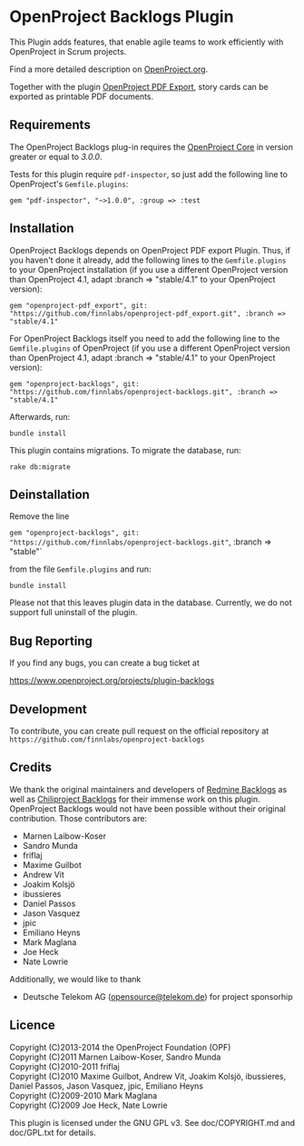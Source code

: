 OpenProject Backlogs Plugin
===========================

This Plugin adds features, that enable agile teams to work efficiently with
OpenProject in Scrum projects.

Find a more detailed description on [OpenProject.org](https://www.openproject.org/projects/openproject/wiki/Agile_teams).

Together with the plugin [OpenProject PDF Export](https://www.openproject.org/projects/pdf-export), story cards can be exported as printable PDF documents.

Requirements
------------

The OpenProject Backlogs plug-in requires the [OpenProject Core](https://github.com/opf/openproject/) in
version greater or equal to *3.0.0*.

Tests for this plugin require `pdf-inspector`, so just add the following line to
OpenProject's `Gemfile.plugins`:

`gem "pdf-inspector", "~>1.0.0", :group => :test`


Installation
------------

OpenProject Backlogs depends on OpenProject PDF export Plugin. Thus, if you haven't done
it already, add the following lines to the `Gemfile.plugins` to your OpenProject installation (if you use a different OpenProject version than OpenProject 4.1, adapt :branch => "stable/4.1" to your OpenProject version):

`gem "openproject-pdf_export", git: "https://github.com/finnlabs/openproject-pdf_export.git", :branch => "stable/4.1"`

For OpenProject Backlogs itself you need to add the following line to the
`Gemfile.plugins` of OpenProject (if you use a different OpenProject version than OpenProject 4.1, adapt :branch => "stable/4.1" to your OpenProject version):

`gem "openproject-backlogs", git: "https://github.com/finnlabs/openproject-backlogs.git", :branch => "stable/4.1"`

Afterwards, run:

`bundle install`

This plugin contains migrations. To migrate the database, run:

`rake db:migrate`


Deinstallation
--------------

Remove the line

`gem "openproject-backlogs", git: "https://github.com/finnlabs/openproject-backlogs.git"`, :branch => "stable"`

from the file `Gemfile.plugins` and run:

`bundle install`

Please not that this leaves plugin data in the database. Currently, we do not
support full uninstall of the plugin.


Bug Reporting
-------------

If you find any bugs, you can create a bug ticket at

https://www.openproject.org/projects/plugin-backlogs


Development
-----------

To contribute, you can create pull request on the official repository at
`https://github.com/finnlabs/openproject-backlogs`


Credits
-------

We thank the original maintainers and developers of [Redmine
Backlogs](http://www.redminebacklogs.net/) as well as
[Chiliproject Backlogs](https://github.com/finnlabs/chiliproject_backlogs) for
their immense work on this plugin. OpenProject Backlogs would not have been
possible without their original contribution. Those contributors are:

* Marnen Laibow-Koser
* Sandro Munda
* friflaj
* Maxime Guilbot
* Andrew Vit
* Joakim Kolsjö
* ibussieres
* Daniel Passos
* Jason Vasquez
* jpic
* Emiliano Heyns
* Mark Maglana
* Joe Heck
* Nate Lowrie

Additionally, we would like to thank

* Deutsche Telekom AG (opensource@telekom.de) for project sponsorhip

Licence
-------

Copyright (C)2013-2014 the OpenProject Foundation (OPF)<br />
Copyright (C)2011 Marnen Laibow-Koser, Sandro Munda<br />
Copyright (C)2010-2011 friflaj<br />
Copyright (C)2010 Maxime Guilbot, Andrew Vit, Joakim Kolsjö, ibussieres, Daniel Passos, Jason Vasquez, jpic, Emiliano Heyns<br />
Copyright (C)2009-2010 Mark Maglana<br />
Copyright (C)2009 Joe Heck, Nate Lowrie

This plugin is licensed under the GNU GPL v3. See doc/COPYRIGHT.md and doc/GPL.txt for details.
